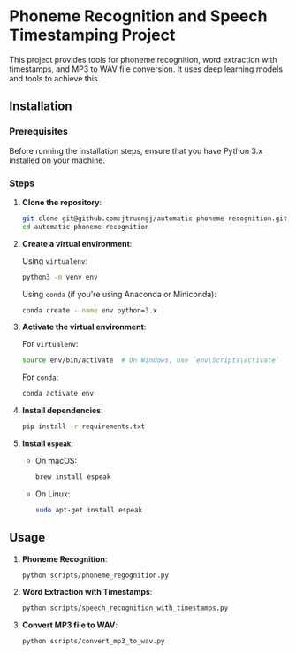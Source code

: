 # Phoneme Recognition and Speech Timestamping Project

This project provides tools for phoneme recognition, word extraction with timestamps, and MP3 to WAV file conversion. It uses deep learning models and tools to achieve this.

## Installation

### Prerequisites

Before running the installation steps, ensure that you have Python 3.x installed on your machine.

### Steps

1. **Clone the repository**:
   
   ```bash
   git clone git@github.com:jtruongj/automatic-phoneme-recognition.git
   cd automatic-phoneme-recognition
   ```

2. **Create a virtual environment**:
   
   Using `virtualenv`:
   
   ```bash
   python3 -m venv env
   ```

   Using `conda` (if you're using Anaconda or Miniconda):
   
   ```bash
   conda create --name env python=3.x
   ```

3. **Activate the virtual environment**:

   For `virtualenv`:
   
   ```bash
   source env/bin/activate  # On Windows, use `env\Scripts\activate`
   ```

   For `conda`:

   ```bash
   conda activate env
   ```

4. **Install dependencies**:

   ```bash
   pip install -r requirements.txt
   ```

5. **Install `espeak`**:

   - On macOS:
     
     ```bash
     brew install espeak
     ```

   - On Linux:

     ```bash
     sudo apt-get install espeak
     ```

## Usage

1. **Phoneme Recognition**:

   ```bash
   python scripts/phoneme_regognition.py
   ```

2. **Word Extraction with Timestamps**:

   ```bash
   python scripts/speech_recognition_with_timestamps.py
   ```

3. **Convert MP3 file to WAV**:

   ```bash
   python scripts/convert_mp3_to_wav.py
   ```
